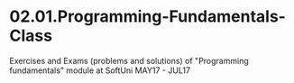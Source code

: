 # 02.01.Programming-Fundamentals-Class
Exercises and Exams (problems and solutions) of "Programming fundamentals" module at SoftUni
MAY17 - JUL17
